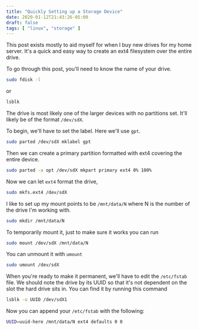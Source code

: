 ```yaml
---
title: "Quickly Setting up a Storage Device"
date: 2020-01-12T21:43:26-05:00
draft: false
tags: [ "linux", "storage" ]
---
```


This post exists mostly to aid myself for when I buy new drives for my home server. It's a quick and easy way to create an ext4 filesystem over the entire drive.

To go through this post, you'll need to know the name of your drive. 

```bash
sudo fdisk -l
```

or

```bash
lsblk
```

The drive is most likely one of the larger devices with no partitions set. It'll likely be of the format `/dev/sdX`.

To begin, we'll have to set the label. Here we'll use `gpt`.

```bash
sudo parted /dev/sdX mklabel gpt
```

Then we can create a primary partition formatted with ext4 covering the entire device.

```bash
sudo parted -a opt /dev/sdX mkpart primary ext4 0% 100%
```

Now we can let `ext4` format the drive,

```bash
sudo mkfs.ext4 /dev/sdX
```

I like to set up my mount points to be `/mnt/data/N` where N is the number of the drive I'm working with.

```bash
sudo mkdir /mnt/data/N
```

To temporarily mount it, just to make sure it works you can run

```bash
sudo mount /dev/sdX /mnt/data/N
```

You can unmount it with `umount`

```bash
sudo umount /dev/sdX
```

When you're ready to make it permanent, we'll have to edit the `/etc/fstab` file. We should note the drive by its UUID so that it's not dependent on the slot the hard drive sits in. You can find it by running this command 

```bash
lsblk -o UUID /dev/sdX1
```

Now you can append your `/etc/fstab` with the following:

```bash
UUID=uuid-here /mnt/data/N ext4 defaults 0 0
```

